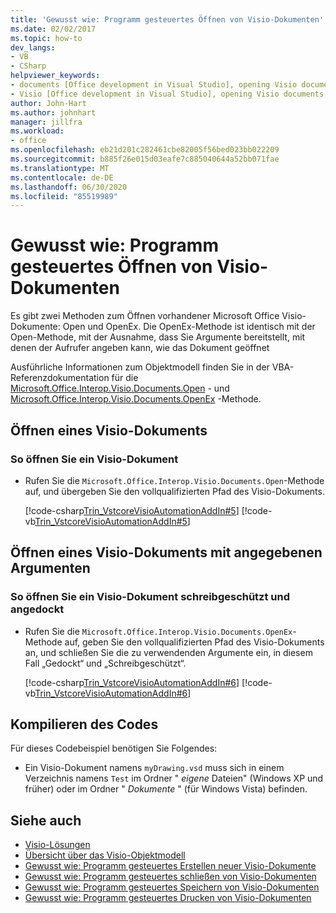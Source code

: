 ```yaml
---
title: 'Gewusst wie: Programm gesteuertes Öffnen von Visio-Dokumenten'
ms.date: 02/02/2017
ms.topic: how-to
dev_langs:
- VB
- CSharp
helpviewer_keywords:
- documents [Office development in Visual Studio], opening Visio documents
- Visio [Office development in Visual Studio], opening Visio documents
author: John-Hart
ms.author: johnhart
manager: jillfra
ms.workload:
- office
ms.openlocfilehash: eb21d201c282461cbe82005f56bed023bb022209
ms.sourcegitcommit: b885f26e015d03eafe7c885040644a52bb071fae
ms.translationtype: MT
ms.contentlocale: de-DE
ms.lasthandoff: 06/30/2020
ms.locfileid: "85519989"
---
```

# <a name="how-to-programmatically-open-visio-documents"></a>Gewusst wie: Programm gesteuertes Öffnen von Visio-Dokumenten
  Es gibt zwei Methoden zum Öffnen vorhandener Microsoft Office Visio-Dokumente: Open und OpenEx. Die OpenEx-Methode ist identisch mit der Open-Methode, mit der Ausnahme, dass Sie Argumente bereitstellt, mit denen der Aufrufer angeben kann, wie das Dokument geöffnet

 Ausführliche Informationen zum Objektmodell finden Sie in der VBA-Referenzdokumentation für die [Microsoft.Office.Interop.Visio.Documents.Open](/office/vba/api/Visio.Documents.Open) - und [Microsoft.Office.Interop.Visio.Documents.OpenEx](/office/vba/api/Visio.Documents.OpenEx) -Methode.

## <a name="open-a-visio-document"></a>Öffnen eines Visio-Dokuments

### <a name="to-open-a-visio-document"></a>So öffnen Sie ein Visio-Dokument

- Rufen Sie die `Microsoft.Office.Interop.Visio.Documents.Open`-Methode auf, und übergeben Sie den vollqualifizierten Pfad des Visio-Dokuments.

     [!code-csharp[Trin_VstcoreVisioAutomationAddIn#5](../vsto/codesnippet/CSharp/trin_vstcorevisioautomationaddin/ThisAddIn.cs#5)]
     [!code-vb[Trin_VstcoreVisioAutomationAddIn#5](../vsto/codesnippet/VisualBasic/trin_vstcorevisioautomationaddin/ThisAddIn.vb#5)]

## <a name="open-a-visio-document-with-specified-arguments"></a>Öffnen eines Visio-Dokuments mit angegebenen Argumenten

### <a name="to-open-a-visio-document-as-read-only-and-docked"></a>So öffnen Sie ein Visio-Dokument schreibgeschützt und angedockt

- Rufen Sie die `Microsoft.Office.Interop.Visio.Documents.OpenEx`-Methode auf, geben Sie den vollqualifizierten Pfad des Visio-Dokuments an, und schließen Sie die zu verwendenden Argumente ein, in diesem Fall „Gedockt“ und „Schreibgeschützt“.

     [!code-csharp[Trin_VstcoreVisioAutomationAddIn#6](../vsto/codesnippet/CSharp/trin_vstcorevisioautomationaddin/ThisAddIn.cs#6)]
     [!code-vb[Trin_VstcoreVisioAutomationAddIn#6](../vsto/codesnippet/VisualBasic/trin_vstcorevisioautomationaddin/ThisAddIn.vb#6)]

## <a name="compile-the-code"></a>Kompilieren des Codes
 Für dieses Codebeispiel benötigen Sie Folgendes:

- Ein Visio-Dokument namens `myDrawing.vsd` muss sich in einem Verzeichnis namens `Test` im Ordner " *eigene* Dateien" (Windows XP und früher) oder im Ordner " *Dokumente* " (für Windows Vista) befinden.

## <a name="see-also"></a>Siehe auch
- [Visio-Lösungen](../vsto/visio-solutions.md)
- [Übersicht über das Visio-Objektmodell](../vsto/visio-object-model-overview.md)
- [Gewusst wie: Programm gesteuertes Erstellen neuer Visio-Dokumente](../vsto/how-to-programmatically-create-new-visio-documents.md)
- [Gewusst wie: Programm gesteuertes schließen von Visio-Dokumenten](../vsto/how-to-programmatically-close-visio-documents.md)
- [Gewusst wie: Programm gesteuertes Speichern von Visio-Dokumenten](../vsto/how-to-programmatically-save-visio-documents.md)
- [Gewusst wie: Programm gesteuertes Drucken von Visio-Dokumenten](../vsto/how-to-programmatically-print-visio-documents.md)

